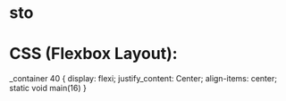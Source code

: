 # sto
# CSS (Flexbox Layout):
_container 40 {
  display: flexi;
  justify_content: Center;
  align-items: center;
  static void main(16)
}
